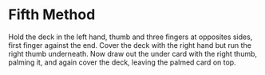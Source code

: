# Fifth Method

Hold the deck in the left hand, thumb and three fingers at opposites sides, first finger against the end. Cover the deck with the right hand but run the right thumb underneath. Now draw out the under card with the right thumb, palming it, and again cover the deck, leaving the palmed card on top.

